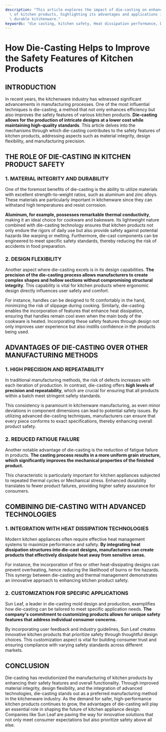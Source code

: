 ```yaml
---
description: "This article explores the impact of die-casting on enhancing the safety features\
  \ of kitchen products, highlighting its advantages and applications in creating\
  \ durable kitchenware."
keywords: "die casting, kitchen safety, Heat dissipation performance, Die casting process"
---
```

# How Die-Casting Helps to Improve the Safety Features of Kitchen Products

## INTRODUCTION

In recent years, the kitchenware industry has witnessed significant advancements in manufacturing processes. One of the most influential techniques is die-casting, a method that not only enhances efficiency but also improves the safety features of various kitchen products. **Die-casting allows for the production of intricate designs at a lower cost while maintaining high-quality standards**. This article delves into the mechanisms through which die-casting contributes to the safety features of kitchen products, addressing aspects such as material integrity, design flexibility, and manufacturing precision.

## THE ROLE OF DIE-CASTING IN KITCHEN PRODUCT SAFETY

### 1. MATERIAL INTEGRITY AND DURABILITY

One of the foremost benefits of die-casting is the ability to utilize materials with excellent strength-to-weight ratios, such as aluminum and zinc alloys. These materials are particularly important in kitchenware since they can withstand high temperatures and resist corrosion.

**Aluminum, for example, possesses remarkable thermal conductivity**, making it an ideal choice for cookware and bakeware. Its lightweight nature combined with die-casting technology ensures that kitchen products not only endure the rigors of daily use but also provide safety against potential hazards like warping or melting. Furthermore, die-cast components can be engineered to meet specific safety standards, thereby reducing the risk of accidents in food preparation.

### 2. DESIGN FLEXIBILITY

Another aspect where die-casting excels is in its design capabilities. **The precision of the die-casting process allows manufacturers to create complex shapes and hollow sections without compromising structural integrity**. This capability is vital for kitchen products where ergonomic design directly influences user safety and comfort.

For instance, handles can be designed to fit comfortably in the hand, minimizing the risk of slippage during cooking. Similarly, die-casting enables the incorporation of features that enhance heat dissipation, ensuring that handles remain cool even when the main body of the cookware is heated. Incorporating these safety features through design not only improves user experience but also instills confidence in the products being used.

## ADVANTAGES OF DIE-CASTING OVER OTHER MANUFACTURING METHODS

### 1. HIGH PRECISION AND REPEATABILITY

In traditional manufacturing methods, the risk of defects increases with each iteration of production. In contrast, die-casting offers **high levels of precision and repeatability**, which are crucial for ensuring that all products within a batch meet stringent safety standards. 

This consistency is paramount in kitchenware manufacturing, as even minor deviations in component dimensions can lead to potential safety issues. By utilizing advanced die-casting techniques, manufacturers can ensure that every piece conforms to exact specifications, thereby enhancing overall product safety.

### 2. REDUCED FATIGUE FAILURE

Another notable advantage of die-casting is the reduction of fatigue failure in products. **The casting process results in a more uniform grain structure, which significantly improves the mechanical properties of the finished product.** 

This characteristic is particularly important for kitchen appliances subjected to repeated thermal cycles or Mechanical stress. Enhanced durability translates to fewer product failures, providing higher safety assurance for consumers.

## COMBINING DIE-CASTING WITH ADVANCED TECHNOLOGIES

### 1. INTEGRATION WITH HEAT DISSIPATION TECHNOLOGIES

Modern kitchen appliances often require effective heat management systems to maximize performance and safety. **By integrating heat dissipation structures into die-cast designs, manufacturers can create products that effectively dissipate heat away from sensitive areas.**

For instance, the incorporation of fins or other heat-dissipating designs can prevent overheating, hence reducing the likelihood of burns or fire hazards. This synergy between die-casting and thermal management demonstrates an innovative approach to enhancing kitchen product safety.

### 2. CUSTOMIZATION FOR SPECIFIC APPLICATIONS

Sun Leaf, a leader in die-casting mold design and production, exemplifies how die-casting can be tailored to meet specific application needs. **The company's commitment to customizing products allows for unique safety features that address individual consumer concerns.**

By incorporating user feedback and industry guidelines, Sun Leaf creates innovative kitchen products that prioritize safety through thoughtful design choices. This customization aspect is vital for building consumer trust and ensuring compliance with varying safety standards across different markets.

## CONCLUSION

Die-casting has revolutionized the manufacturing of kitchen products by enhancing their safety features and overall functionality. Through improved material integrity, design flexibility, and the integration of advanced technologies, die-casting stands out as a preferred manufacturing method in the kitchenware industry. As the demand for safer, high-performance kitchen products continues to grow, the advantages of die-casting will play an essential role in shaping the future of kitchen appliance design. Companies like Sun Leaf are paving the way for innovative solutions that not only meet consumer expectations but also prioritize safety above all else.
